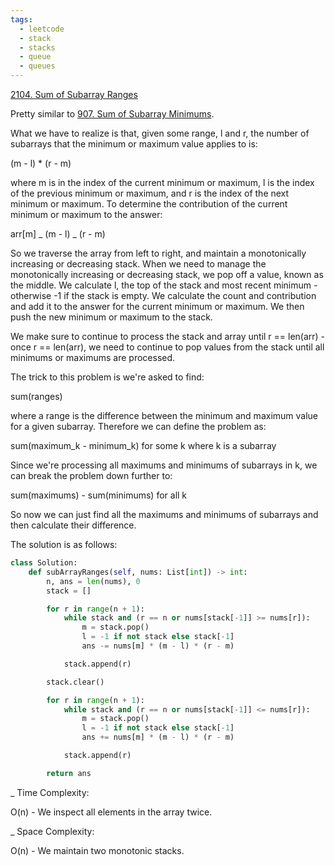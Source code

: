 ```yaml
---
tags:
  - leetcode
  - stack
  - stacks
  - queue
  - queues
---
```


<a href="https://leetcode.com/problems/sum-of-subarray-ranges/">
2104. Sum of Subarray Ranges</a>

Pretty similar to <a href="907.html">907. Sum of Subarray Minimums</a>.

What we have to realize is that, given some range, l and r, the number of
subarrays that the minimum or maximum value applies to is:

(m - l) \* (r - m)

where m is in the index of the current minimum or maximum, l is the index of the
previous minimum or maximum, and r is the index of the next minimum or maximum.
To determine the contribution of the current minimum or maximum to the answer:

arr[m] _ (m - l) _ (r - m)

So we traverse the array from left to right, and maintain a monotonically
increasing or decreasing stack. When we need to manage the monotonically
increasing or decreasing stack, we pop off a value, known as the middle. We
calculate l, the top of the stack and most recent minimum - otherwise -1 if the
stack is empty. We calculate the count and contribution and add it to the answer
for the current minimum or maximum. We then push the new minimum or maximum to
the stack.

We make sure to continue to process the stack and array until r == len(arr) -
once r == len(arr), we need to continue to pop values from the stack until all
minimums or maximums are processed.

The trick to this problem is we're asked to find:

sum(ranges)

where a range is the difference between the minimum and maximum value for a
given subarray. Therefore we can define the problem as:

sum(maximum_k - minimum_k) for some k where k is a subarray

Since we're processing all maximums and minimums of subarrays in k, we can break
the problem down further to:

sum(maximums) - sum(minimums) for all k

So now we can just find all the maximums and minimums of subarrays and then
calculate their difference.

The solution is as follows:

```python
class Solution:
    def subArrayRanges(self, nums: List[int]) -> int:
        n, ans = len(nums), 0
        stack = []

        for r in range(n + 1):
            while stack and (r == n or nums[stack[-1]] >= nums[r]):
                m = stack.pop()
                l = -1 if not stack else stack[-1]
                ans -= nums[m] * (m - l) * (r - m)

            stack.append(r)

        stack.clear()

        for r in range(n + 1):
            while stack and (r == n or nums[stack[-1]] <= nums[r]):
                m = stack.pop()
                l = -1 if not stack else stack[-1]
                ans += nums[m] * (m - l) * (r - m)

            stack.append(r)

        return ans
```

\_ Time Complexity:

O(n) - We inspect all elements in the array twice.

\_ Space Complexity:

O(n) - We maintain two monotonic stacks.
